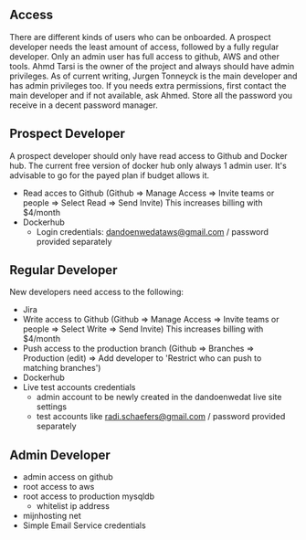 ## Access
There are different kinds of users who can be onboarded. A prospect developer needs the least amount of access, followed by a fully regular developer. Only an admin user has full access to github, AWS and other tools. Ahmd Tarsi is the owner of the project and always should have admin privileges. As of current writing, Jurgen Tonneyck is the main developer and has admin privileges too. If you needs extra permissions, first contact the main developer and if not available, ask Ahmed. Store all the password you receive in a decent password manager.
## Prospect Developer
A prospect developer should only have read access to Github and Docker hub. The current free version of docker hub only always 1 admin user. It's advisable to go for the payed plan if budget allows it.

* Read acces to Github (Github => Manage Access => Invite teams or people => Select Read => Send Invite) This increases billing with $4/month
* Dockerhub 
     *  Login credentials: dandoenwedataws@gmail.com / password provided separately

## Regular Developer
New developers need access to the following:


* Jira 
* Write access to Github (Github => Manage Access => Invite teams or people => Select Write => Send Invite) This increases billing with $4/month
* Push access to the production branch (Github => Branches => Production (edit) => Add developer to 'Restrict who can push to matching branches')
* Dockerhub
* Live test accounts credentials 
     * admin account to be newly created in the dandoenwedat live site settings
     * test accounts like radi.schaefers@gmail.com / password provided separately
## Admin Developer
* admin access on github
* root access to aws
* root access to production mysqldb
     * whitelist ip address
* mijnhosting net
* Simple Email Service credentials